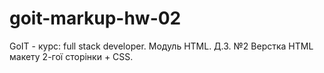 # goit-markup-hw-02
GoIT - курс: full stack developer. Модуль HTML. Д.З. №2 Верстка HTML макету 2-гої сторінки + CSS.
